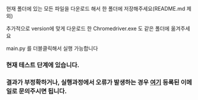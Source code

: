 현재 폴더에 있는 모든 파일을 다운로드 해서 한 폴더에 저장해주세요(README.md 제외)

추가적으로 version에 맞게 다운로드 한 Chromedriver.exe 도 같은 폴더에 옮겨주세요

main.py 를 더블클릭해서 실행 가능합니다

### 현재 테스트 단계에 있습니다.

### 결과가 부정확하거나, 실행과정에서 오류가 발생하는 경우 [여기](https://github.com/ssahn0806) 등록된 이메일로 문의주시면 됩니다.
